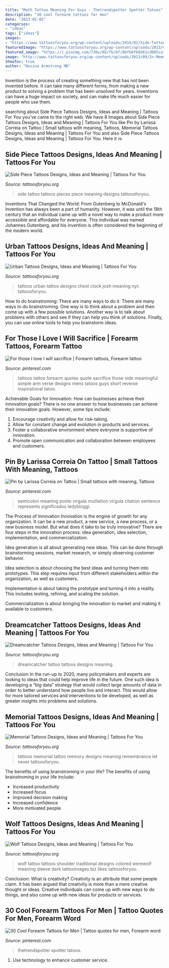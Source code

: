 ```yaml
---
title: "Moth Tattoo Meaning For Guys - Thetrendspotter Spotter Tatoos"
description: "30 cool forearm tattoos for men"
date: "2023-02-05"
categories:
- "ideas"
tags: ["ideas"]
images:
- "https://www.tattoosforyou.org/wp-content/uploads/2016/02/Side-Tattoo-Pieces.jpg"
featuredImage: "https://www.tattoosforyou.org/wp-content/uploads/2013/09/Small-Dreamcatcher-Tattoo.jpg"
featured_image: "https://i.pinimg.com/736x/8b/fb/bf/8bfbbf68d61cd085ca1b1e3e85ecf6fb--for-those-i-love-i-will-sacrifice-tattoo-pantera.jpg"
image: "http://www.tattoosforyou.org/wp-content/uploads/2013/09/In-Memory-of-Tattoo.jpg"
ShowToc: true
author: "Rosina Armstrong MD"
---
```



Invention is the process of creating something new that has not been invented before. It can take many different forms, from making a new product to solving a problem that has been unsolved for years. Inventions can have a huge impact on society, and can make life much easier for people who use them.

	

		
searching about Side Piece Tattoos Designs, Ideas and Meaning | Tattoos For You you've came to the right web. We have 8 Images about Side Piece Tattoos Designs, Ideas and Meaning | Tattoos For You like Pin by Larissa Correia on Tattoo | Small tattoos with meaning, Tattoos, Memorial Tattoos Designs, Ideas and Meaning | Tattoos For You and also Side Piece Tattoos Designs, Ideas and Meaning | Tattoos For You. Here it is:
		
    
## Side Piece Tattoos Designs, Ideas And Meaning | Tattoos For You

<img loading=lazy src="https://www.tattoosforyou.org/wp-content/uploads/2016/02/Side-Tattoo-Pieces.jpg" onerror="this.onerror=null;this.src='https://tse1.mm.bing.net/th?id=OIP.k9tanZuJ3LcSqLGNIo-PRgHaJ4&amp;pid=15.1';" alt="Side Piece Tattoos Designs, Ideas and Meaning | Tattoos For You">

_Source: tattoosforyou.org_

>side tattoo tattoos pieces piece meaning designs tattoosforyou. 

	

Inventions That Changed the World: From Gutenberg to McDonald's
Invention has always been a part of humanity. However, it was until the 18th century that an individual came up with a novel way to make a product more accessible and affordable for everyone. This individual was named Johannes Gutenberg, and his invention is often considered the beginning of the modern world.

    
## Urban Tattoos Designs, Ideas And Meaning | Tattoos For You

<img loading=lazy src="https://www.tattoosforyou.org/wp-content/uploads/2017/07/Urban-Tattoos-for-Men.jpg" onerror="this.onerror=null;this.src='https://tse3.mm.bing.net/th?id=OIP.RYNqhWSYq8TJlntterg7jgHaML&amp;pid=15.1';" alt="Urban Tattoos Designs, Ideas and Meaning | Tattoos For You">

_Source: tattoosforyou.org_

>tattoos urban tattoo designs chest clock josh meaning nyc tattoosforyou. 

	

How to do brainstroming: There are many ways to do it.
There are many ways to do brainstroming. One way is to think about a problem and then come up with a few possible solutions. Another way is to talk about problems with others and see if they can help you think of solutions. Finally, you can use online tools to help you brainstorm ideas.

    
## For Those I Love I Will Sacrifice | Forearm Tattoos, Forearm Tattoo

<img loading=lazy src="https://i.pinimg.com/736x/8b/fb/bf/8bfbbf68d61cd085ca1b1e3e85ecf6fb--for-those-i-love-i-will-sacrifice-tattoo-pantera.jpg" onerror="this.onerror=null;this.src='https://tse1.mm.bing.net/th?id=OIP.PacP44VpQHll-BulaJtP5gHaNd&amp;pid=15.1';" alt="For those I love I will sacrifice | Forearm tattoos, Forearm tattoo">

_Source: pinterest.com_

>tattoos tattoo forearm quotes quote sacrifice those side meaningful simple arm verse designs mens tatoos guys short reverse inspirational tatoo. 

	

Achievable Goals for Innovation: How can businesses achieve their innovation goals?
There is no one answer to how businesses can achieve their innovation goals. However, some tips include:
1. Encourage creativity and allow for risk-taking.
2. Allow for constant change and evolution in products and services.
3. Foster a collaborative environment where everyone is supportive of innovation. 
4. Promote open communication and collaboration between employees and customers.

    
## Pin By Larissa Correia On Tattoo | Small Tattoos With Meaning, Tattoos

<img loading=lazy src="https://i.pinimg.com/736x/6f/6d/5b/6f6d5bb0ed16749c0c1832db616c5fb6.jpg" onerror="this.onerror=null;this.src='https://tse1.mm.bing.net/th?id=OIP.UUe4x3VBdI0hqNMWeE4wWQHaJ3&amp;pid=15.1';" alt="Pin by Larissa Correia on Tattoo | Small tattoos with meaning, Tattoos">

_Source: pinterest.com_

>semicolon meaning ponto virgula mutilation vírgula citation sentence represents significados ledybloggi. 

	

The Process of Innovation
Innovation is the engine of growth for any organization. It can be a new product, a new service, a new process, or a new business model. But what does it take to be truly innovative?
There are four steps in the innovation process: idea generation, idea selection, implementation, and commercialization.

Idea generation is all about generating new ideas. This can be done through brainstorming sessions, market research, or simply observing customer behavior.

Idea selection is about choosing the best ideas and turning them into prototypes. This step requires input from different stakeholders within the organization, as well as customers.

Implementation is about taking the prototype and turning it into a reality. This includes testing, refining, and scaling the solution.

Commercialization is about bringing the innovation to market and making it available to customers.

    
## Dreamcatcher Tattoos Designs, Ideas And Meaning | Tattoos For You

<img loading=lazy src="https://www.tattoosforyou.org/wp-content/uploads/2013/09/Small-Dreamcatcher-Tattoo.jpg" onerror="this.onerror=null;this.src='https://tse2.mm.bing.net/th?id=OIP.Q6AV3ULSeOHsuD5KJxDu1AHaLE&amp;pid=15.1';" alt="Dreamcatcher Tattoos Designs, Ideas and Meaning | Tattoos For You">

_Source: tattoosforyou.org_

>dreamcatcher tattoo tattoos designs meaning. 

	

Conclusion
In the run-up to 2020, many policymakers and experts are looking to ideas that could help improve life in the future. One such idea is developing a “big data” strategy that would collect large amounts of data in order to better understand how people live and interact. This would allow for more tailored services and interventions to be developed, as well as greater insights into problems and solutions.

    
## Memorial Tattoos Designs, Ideas And Meaning | Tattoos For You

<img loading=lazy src="http://www.tattoosforyou.org/wp-content/uploads/2013/09/In-Memory-of-Tattoo.jpg" onerror="this.onerror=null;this.src='https://tse4.mm.bing.net/th?id=OIP.MwiH3Ztx4m-pMPYShkH9EwHaJ3&amp;pid=15.1';" alt="Memorial Tattoos Designs, Ideas and Meaning | Tattoos For You">

_Source: tattoosforyou.org_

>tattoos memorial tattoo memory designs meaning remembrance let never tattoosforyou. 

	

The benefits of using brainstroming in your life?
The benefits of using brainstroming in your life include: 
- Increased productivity 
- Increased focus 
- Improved decision making 
- Increased confidence 
- More motivated people

    
## Wolf Tattoos Designs, Ideas And Meaning | Tattoos For You

<img loading=lazy src="http://www.tattoosforyou.org/wp-content/uploads/2013/09/Traditional-Wolf-Tattoo1.jpg" onerror="this.onerror=null;this.src='https://tse1.mm.bing.net/th?id=OIP.Je8nuEuh5GiEd1rxJ44HzwHaLg&amp;pid=15.1';" alt="Wolf Tattoos Designs, Ideas and Meaning | Tattoos For You">

_Source: tattoosforyou.org_

>wolf tattoo tattoos shoulder traditional designs colored werewolf meaning sleeve dark tattooimages biz likes tattoosforyou. 

	

Conclusion: What is creativity?
Creativity is an attribute that some people claim. It has been argued that creativity is more than a mere creative thought or ideas. Creative individuals can come up with new ways to do things, and also come up with new ideas for products or services.

    
## 30 Cool Forearm Tattoos For Men | Tattoo Quotes For Men, Forearm Word

<img loading=lazy src="https://i.pinimg.com/736x/05/8d/28/058d28fe8e94d6c5def3e1c455274606.jpg" onerror="this.onerror=null;this.src='https://tse2.mm.bing.net/th?id=OIP.nxy8riTqdNLfngmJllL9rwAAAA&amp;pid=15.1';" alt="30 Cool Forearm Tattoos for Men | Tattoo quotes for men, Forearm word">

_Source: pinterest.com_

>thetrendspotter spotter tatoos. 

	

1. Use technology to enhance customer service.

